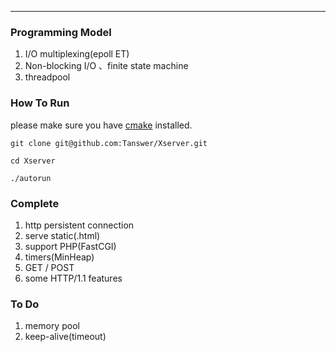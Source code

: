 ﻿----------
### Programming Model
 1. I/O multiplexing(epoll ET)
 2. Non-blocking I/O 、finite state machine
 3. threadpool

### How To Run
please make sure you have [cmake](https://cmake.org/) installed.
```
git clone git@github.com:Tanswer/Xserver.git

cd Xserver

./autorun

```

### Complete

 1. http persistent connection
 2. serve static(.html)
 3. support PHP(FastCGI)
 4. timers(MinHeap)
 3. GET / POST
 4. some HTTP/1.1 features

### To Do

 1. memory pool
 2. keep-alive(timeout)



 
